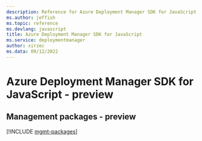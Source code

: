 ```yaml
---
description: Reference for Azure Deployment Manager SDK for JavaScript
ms.author: jeffish
ms.topic: reference
ms.devlang: javascript
title: Azure Deployment Manager SDK for JavaScript
ms.service: deploymentmanager
author: xirzec
ms.data: 09/12/2022
---
```

# Azure Deployment Manager SDK for JavaScript - preview

## Management packages - preview
[!INCLUDE [mgmt-packages](deployment-manager-mgmt-index.md)]